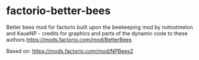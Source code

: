 # factorio-better-bees
Better bees mod for factorio
built upon the beekeeping mod by notnotmelon and KaueNP - credits for graphics and parts of the dynamic code to these authors
https://mods.factorio.com/mod/BetterBees

Based on: https://mods.factorio.com/mod/NPBees2
